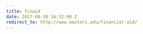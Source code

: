 ```yaml
---
title: finaid
date: 2017-08-30 16:32:00 Z
redirect_to: http://www.masters.edu/financial-aid/
---
```



